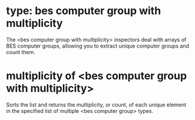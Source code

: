# type: bes computer group with multiplicity

The &lt;bes computer group with multiplicity&gt; inspectors deal with arrays of BES computer groups, allowing you to extract unique computer groups and count them.

# multiplicity of &lt;bes computer group with multiplicity&gt;

Sorts the list and returns the multiplicity, or count, of each unique element in the specified list of multiple &lt;bes computer group&gt; types.
